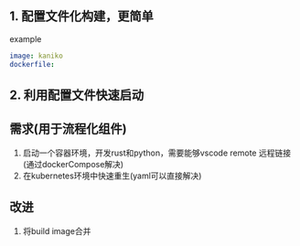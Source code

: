 ## 1. 配置文件化构建，更简单
example
```yaml
image: kaniko
dockerfile: 
```
## 2. 利用配置文件快速启动
## 需求(用于流程化组件)
1. 启动一个容器环境，开发rust和python，需要能够vscode remote 远程链接(通过dockerCompose解决)
2. 在kubernetes环境中快速重生(yaml可以直接解决)


## 改进
1. 将build image合并
